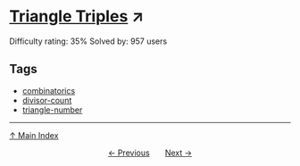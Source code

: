 # [Triangle Triples](https://projecteuler.net/problem=378) ↗️

Difficulty rating: 35%
Solved by: 957 users
## Tags

- [combinatorics](../tags/combinatorics.md)
- [divisor-count](../tags/divisor-count.md)
- [triangle-number](../tags/triangle-number.md)



---

[↑ Main Index](../README.md)


<div align=center><a href='377.md'>← Previous</a> &nbsp;&nbsp; &nbsp;&nbsp;  <a href='379.md'>Next →</a></div>
